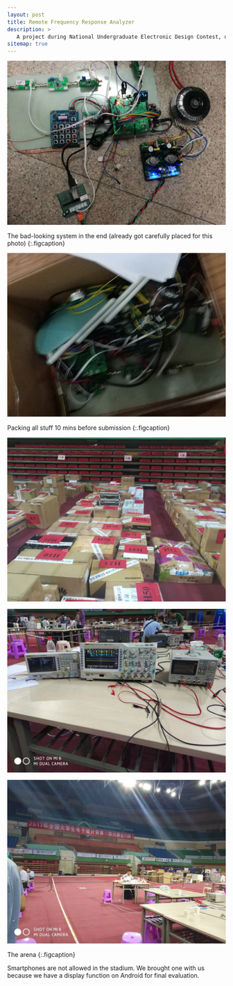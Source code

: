 ```yaml
---
layout: post
title: Remote Frequency Response Analyzer
description: >
   A project during National Undergraduate Electronic Design Contest, designed and manufactured with [Fu Chunyang](https://www.researchgate.net/profile/Chunyang-Fu) in 4 days & 3 nights.
sitemap: true
---
```


![Full-width image](/assets/img/img-projects/01-01.jfif)

The bad-looking system in the end (already got carefully placed for this photo)
{:.figcaption}

![Full-width image](/assets/img/img-projects/01-05.jpg)

Packing all stuff 10 mins before submission
{:.figcaption}

![Full-width image](/assets/img/img-projects/01-04.jfif)

![Full-width image](/assets/img/img-projects/01-02.jfif)

![Full-width image](/assets/img/img-projects/01-03.jfif)

The arena
{:.figcaption}

Smartphones are not allowed in the stadium. We brought one with us because we have a display function on Android for final evaluation.
